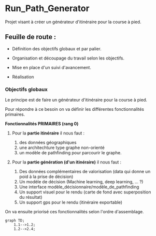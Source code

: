 # Run_Path_Generator
Projet visant à créer un générateur d'itinéraire pour la course à pied.

## Feuille de route :

* Définition des objectifs globaux et par palier.

* Organisation et découpage du travail selon les objectifs.

* Mise en place d'un suivi d'avancement.

* Réalisation


### Objectifs globaux
Le principe est de faire un générateur d'itinéraire pour la course à pied.

Pour répondre à ce besoin on va définir les différentes fonctionnalités primaires.

**Fonctionnalités PRIMAIRES (rang 0)**
1. Pour la **partie itinéraire** il nous faut :
   1. des données géographiques
   2. une architechture type graphe non-orienté
   3. un modèle de pathfinding pour parcourir le graphe.

2. Pour la **partie génération (d'un itinéraire)** il nous faut :
   1. Des données complémentaires de valorisation (data qui donne un poid à la prise de décision)
   2. Un modèle de décision (Machine learning, deep learning, ... ?)
   3. Une interface modèle_décisionnaire/modèle_de_pathfinding
   4. Un support visuel pour le rendu (carte de fond avec superposition du résultat)
   5. Un support gps pour le rendu (itinéraire exportable)
  
On va ensuite priorisé ces fonctionnalités selon l'ordre d'assemblage.

```mermaid
graph TD;
    1.1-->1.2;
    1.2-->2.4;
```
